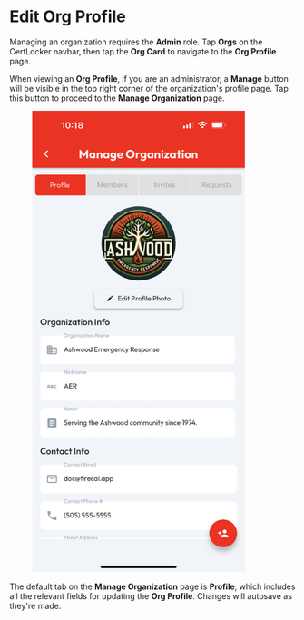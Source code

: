 # Edit Org Profile

Managing an organization requires the **Admin** role. Tap **Orgs** on the CertLocker navbar, then tap the **Org Card** to navigate to the **Org Profile** page.

When viewing an **Org Profile**, if you are an administrator, a **Manage** button will be visible in the top right corner of the organization's profile page. Tap this button to proceed to the **Manage Organization** page.

<figure><img src="../../.gitbook/assets/Edit_Org_Profile.PNG" alt="" width="375"><figcaption></figcaption></figure>

The default tab on the **Manage Organization** page is **Profile**, which includes all the relevant fields for updating the **Org Profile**. Changes will autosave as they're made.

